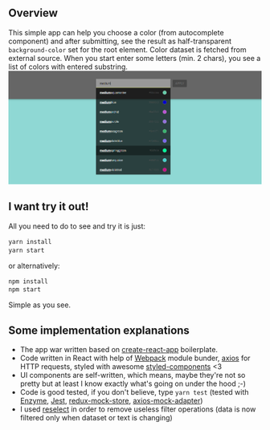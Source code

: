 ## Overview
This simple app can help you choose a color (from autocomplete component) and after submitting, see the result as half-transparent `background-color` set for the root element.
Color dataset is fetched from external source. When you start enter some letters (min. 2 chars), you see a list of colors with entered substring.
  ![enter image description here](https://raw.githubusercontent.com/aanti/complete-my-color/master/public/screen.png)
## I want try it out!

All you need to do to see and try it is just:
````javascript
yarn install
yarn start
````

or alternatively:
````javascript
npm install
npm start
````

Simple as you see.


## Some implementation explanations
- The app war written based on [create-react-app](https://github.com/facebook/create-react-app) boilerplate.
- Code written in React with help of [Webpack](https://webpack.js.org/) module bunder,  [axios](https://github.com/axios/axios) for HTTP requests, styled with awesome [styled-components](https://www.styled-components.com) <3
- UI components are self-written, which means, maybe they're not so pretty but at least I know exactly what's going on under the hood ;-)
- Code is good tested, if you don't believe, type `yarn test` (tested with [Enzyme](https://github.com/airbnb/enzyme), [Jest](https://facebook.github.io/jest/), [redux-mock-store](https://github.com/arnaudbenard/redux-mock-store), [axios-mock-adapter](https://github.com/ctimmerm/axios-mock-adapter))
- I used [reselect](https://github.com/reactjs/reselect) in order to remove useless filter operations (data is now filtered only when dataset or text is changing)